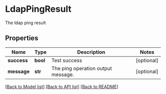 # LdapPingResult

The ldap ping result

## Properties
Name | Type | Description | Notes
------------ | ------------- | ------------- | -------------
**success** | **bool** | Test success | [optional] 
**message** | **str** | The ping operation output message. | [optional] 

[[Back to Model list]](../README.md#documentation-for-models) [[Back to API list]](../README.md#documentation-for-api-endpoints) [[Back to README]](../README.md)


